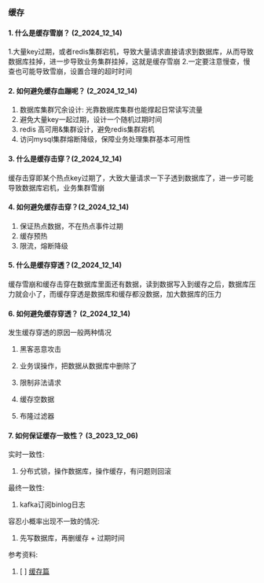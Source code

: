 ### 缓存
#### 1. 什么是缓存雪崩？ (2_2024_12_14)
1.大量key过期，或者redis集群宕机，导致大量请求直接请求到数据库，从而导致数据库挂掉，进一步导致业务集群挂掉，这就是缓存雪崩
2.一定要注意慢查，慢查也可能导致雪崩，设置合理的超时时间

#### 2. 如何避免缓存血蹦呢？ (2_2024_12_14)
1. 数据库集群冗余设计: 光靠数据库集群也能撑起日常读写流量
2. 避免大量key一起过期，设计一个随机过期时间
3. redis 高可用&集群设计，避免redis集群宕机
4. 访问mysql集群熔断降级，保障业务处理集群基本可用性

#### 3. 什么是缓存击穿？(2_2024_12_14)
缓存击穿即某个热点key过期了，大致大量请求一下子透到数据库了，进一步可能导致数据库宕机，业务集群雪崩

#### 4. 如何避免缓存击穿？(2_2024_12_14)
1. 保证热点数据，不在热点事件过期
2. 缓存预热
3. 限流，熔断降级

#### 5. 什么是缓存穿透？(2_2024_12_14)
缓存雪崩和缓存击穿在数据库里面还有数据，读到数据写入到缓存之后，数据库压力就会小了，而缓存穿透是数据库和缓存都没数据，加大数据库的压力


#### 6. 如何避免缓存穿透？ (2_2024_12_14)
发生缓存穿透的原因一般两种情况
1. 黑客恶意攻击
2. 业务误操作，把数据从数据库中删除了

1. 限制非法请求
2. 缓存空数据
3. 布隆过滤器

#### 7. 如何保证缓存一致性？ (3_2023_12_06)
实时一致性:
1. 分布式锁，操作数据库，操作缓存，有问题则回滚

最终一致性:
1. kafka订阅binlog日志

容忍小概率出现不一致的情况:
1. 先写数据库，再删缓存 + 过期时间



参考资料:
1. [ ] [缓存篇](https://www.xiaolincoding.com/redis/module/strategy.html#%E8%BF%87%E6%9C%9F%E5%88%A0%E9%99%A4%E7%AD%96%E7%95%A5)
